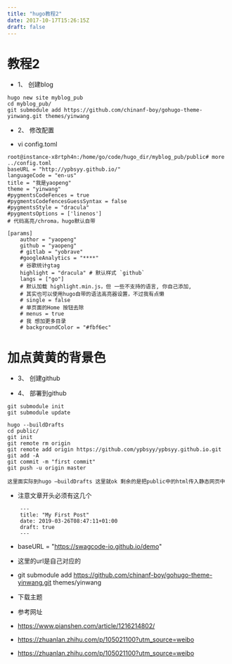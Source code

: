 ```yaml
---
title: "hugo教程2"
date: 2017-10-17T15:26:15Z
draft: false
---
```


# 教程2




+ 1、	创建blog

```
hugo new site myblog_pub
cd myblog_pub/
git submodule add https://github.com/chinanf-boy/gohugo-theme-yinwang.git themes/yinwang
```

+ 2、	修改配置

+ vi config.toml

```
root@instance-x8rtph4n:/home/go/code/hugo_dir/myblog_pub/public# more ../config.toml 
baseURL = "http://ypbsyy.github.io/"
languageCode = "en-us"
title = "我是yaopeng"
theme = "yinwang"
#pygmentsCodeFences = true
#pygmentsCodefencesGuessSyntax = false
#pygmentsStyle = "dracula"
#pygmentsOptions = ['linenos']
# 代码高亮/chroma，hugo默认自带

```
 
```
[params]
    author = "yaopeng"
    github = "yaopeng"
    # gitlab = "yobrave"
    #googleAnalytics = "****"
    # 谷歌统计gtag
    highlight = "dracula" # 默认样式 `github`
    langs = ["go"]
    # 默认加载 highlight.min.js，但 一些不支持的语言, 你自己添加,
    # 其实也可以使用hugo自带的语法高亮器设置，不过我有点懒
    # single = false
    # 单页面的Home 按钮去除
    # menus = true
    # 我 想加更多目录
    # backgroundColor = "#fbf6ec"
```

# 加点黄黄的背景色

+ 3、	创建github
 

+ 4、	部署到github

```
git submodule init
git submodule update
```
 
```
hugo --buildDrafts
cd public/
git init
git remote rm origin 
git remote add origin https://github.com/ypbsyy/ypbsyy.github.io.git
git add -A
git commit -m "first commit"
git push -u origin master

这里面实际到hugo –buildDrafts 这里就ok 剩余的是把public中的html传入静态网页中
```

+ 注意文章开头必须有这几个

```
    ---
    title: "My First Post"
    date: 2019-03-26T08:47:11+01:00
    draft: true
    ---
```

+ baseURL = "https://swagcode-io.github.io/demo"

+ 这里的url是自己对应的

+ git submodule add https://github.com/chinanf-boy/gohugo-theme-yinwang.git themes/yinwang

+ 下载主题

+ 参考网址
+ https://www.pianshen.com/article/1216214802/

+ https://zhuanlan.zhihu.com/p/105021100?utm_source=weibo

+ https://zhuanlan.zhihu.com/p/105021100?utm_source=weibo






